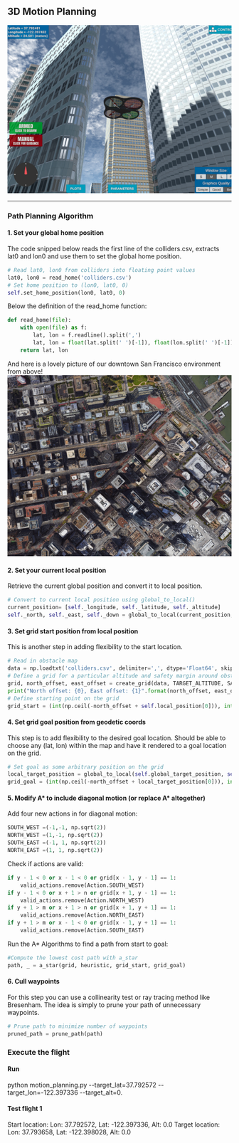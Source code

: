 ## 3D Motion Planning
![Quad Image](./misc/enroute.png)

---

### Path Planning Algorithm

#### 1. Set your global home position
The code snipped below reads the first line of the colliders.csv, extracts lat0 and lon0 and use them to set the global home position.

```python
# Read lat0, lon0 from colliders into floating point values
lat0, lon0 = read_home('colliders.csv')
# Set home position to (lon0, lat0, 0)
self.set_home_position(lon0, lat0, 0)
```   

Below the definition of the read_home function:

```python
def read_home(file):
    with open(file) as f:
        lat, lon = f.readline().split(',')
        lat, lon = float(lat.split(' ')[-1]), float(lon.split(' ')[-1])
    return lat, lon
```  

And here is a lovely picture of our downtown San Francisco environment from above!
![Map of SF](./misc/map.png)

#### 2. Set your current local position
Retrieve the current global position and convert it to local position.

```python
# Convert to current local position using global_to_local()
current_position= [self._longitude, self._latitude, self._altitude]
self._north, self._east, self._down = global_to_local(current_position, self.global_home)
```

#### 3. Set grid start position from local position
This is another step in adding flexibility to the start location. 

```python
# Read in obstacle map
data = np.loadtxt('colliders.csv', delimiter=',', dtype='Float64', skiprows=2)
# Define a grid for a particular altitude and safety margin around obstacles
grid, north_offset, east_offset = create_grid(data, TARGET_ALTITUDE, SAFETY_DISTANCE)
print("North offset: {0}, East offset: {1}".format(north_offset, east_offset))
# Define starting point on the grid
grid_start = (int(np.ceil(-north_offset + self.local_position[0])), int(np.ceil(-east_offset + self.local_position[1])))
```

#### 4. Set grid goal position from geodetic coords
This step is to add flexibility to the desired goal location. Should be able to choose any (lat, lon) within the map and have it rendered to a goal location on the grid.

```python
# Set goal as some arbitrary position on the grid
local_target_position = global_to_local(self.global_target_position, self.global_home)
grid_goal = (int(np.ceil(-north_offset + local_target_position[0])), int(np.ceil(-east_offset + local_target_position[1])))
```

#### 5. Modify A* to include diagonal motion (or replace A* altogether)
Add four new actions in for diagonal motion:

```python
SOUTH_WEST =(-1,-1, np.sqrt(2))
NORTH_WEST =(1,-1, np.sqrt(2))
SOUTH_EAST =(-1, 1, np.sqrt(2))
NORTH_EAST =(1, 1, np.sqrt(2)) 
```
Check if actions are valid:

```python
if y - 1 < 0 or x - 1 < 0 or grid[x - 1, y - 1] == 1:
    valid_actions.remove(Action.SOUTH_WEST)
if y - 1 < 0 or x + 1 > n or grid[x + 1, y - 1] == 1:
    valid_actions.remove(Action.NORTH_WEST)
if y + 1 > m or x + 1 > n or grid[x + 1, y + 1] == 1:
    valid_actions.remove(Action.NORTH_EAST)
if y + 1 > m or x - 1 < 0 or grid[x - 1, y + 1] == 1:
    valid_actions.remove(Action.SOUTH_EAST)
```
Run the A* Algorithms to find a path from start to goal:

```python
#Compute the lowest cost path with a_star
path, _ = a_star(grid, heuristic, grid_start, grid_goal)
```

#### 6. Cull waypoints 
For this step you can use a collinearity test or ray tracing method like Bresenham. The idea is simply to prune your path of unnecessary waypoints. 

```python
# Prune path to minimize number of waypoints
pruned_path = prune_path(path)
```

### Execute the flight

#### Run
python motion_planning.py --target_lat=37.792572 --target_lon=-122.397336 --target_alt=0.

#### Test flight 1
Start location:   Lon: 37.792572, Lat: -122.397336, Alt: 0.0
Target location:  Lon: 37.793658, Lat: -122.398028, Alt: 0.0
